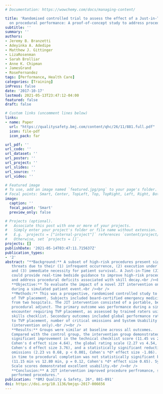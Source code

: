 ```yaml
---
# Documentation: https://wowchemy.com/docs/managing-content/

title: 'Randomised controlled trial to assess the effect of a Just-in-Time training
  on procedural performance: A proof-of-concept study to address procedural skill decay'
subtitle: ''
summary: ''
authors:
- Jeremy B. Branzetti
- Adeyinka A. Adedipe
- Matthew J. Gittinger
- LizaRosenman
- Sarah Brolliar
- Anne K. Chipman
- JamesGrand
- RoseFernandez
tags: [Performance, Health Care]
categories: [Training]
inPress: false
date: '2017-10-17'
lastmod: 2021-05-13T23:47:12-04:00
featured: false
draft: false

# Custom links (uncomment lines below)
links:
- name: Paper
  url: "https://qualitysafety.bmj.com/content/qhc/26/11/881.full.pdf"
  icon: file-pdf
  icon_pack: far

url_pdf: ''
url_code: ''
url_dataset: ''
url_poster: ''
url_project: ''
url_slides: ''
url_source: ''
url_video: ''

# Featured image
# To use, add an image named `featured.jpg/png` to your page's folder.
# Focal points: Smart, Center, TopLeft, Top, TopRight, Left, Right, BottomLeft, Bottom, BottomRight.
image:
  caption: ''
  focal_point: 'Smart'
  preview_only: false

# Projects (optional).
#   Associate this post with one or more of your projects.
#   Simply enter your project's folder or file name without extension.
#   E.g. `projects = ["internal-project"]` references `content/project/deep-learning/index.md`.
#   Otherwise, set `projects = []`.
projects: []
publishDate: '2021-05-14T03:47:11.715637Z'
publication_types:
- '2'
abstract: "**Background:** A subset of high-risk procedures present significant safety
   threats due to their (1) infrequent occurrence, (2) execution under time constraints
   and (3) immediate necessity for patient survival. A Just-in-Time (JIT) intervention
   could provide real-time bedside guidance to improve high-risk procedural performance
   and address procedural deficits associated with skill decay.<br /><br />
   **Objective:** To evaluate the impact of a novel JIT intervention on transvenous pacemaker (TVP) placement
   during a simulated patient event.<br /><br />
   **Methods:** This was a prospective, randomised controlled study to determine the effect of a JIT intervention on performance
   of TVP placement. Subjects included board-certified emergency medicine physicians
   from two hospitals. The JIT intervention consisted of a portable, bedside computer-based
   procedural adjunct. The primary outcome was performance during a simulated patient
   encounter requiring TVP placement, as assessed by trained raters using a technical
   skills checklist. Secondary outcomes included global performance ratings, time
   to TVP placement, number of critical omissions and System Usability Scale scores
   (intervention only).<br /><br />
   **Results:** Groups were similar at baseline across all outcomes.
   Compared with the control group, the intervention group demonstrated statistically
   significant improvement in the technical checklist score (11.45 vs 23.44, p < 0.001,
   Cohen's d effect size 4.64), the global rating scale (2.27 vs 4.54, p < 0.001,
   Cohen's d effect size 3.76), and a statistically significant reduction in critical
   omissions (2.23 vs 0.68, p < 0.001, Cohen's *d* effect size -1.86). The difference
   in time to procedural completion was not statistically significant between conditions
   (11.15 min vs 12.80 min, p = 0.12, Cohen's *d* effect size 0.65). System Usability
   Scale scores demonstrated excellent usability.<br /><br />
   **Conclusion:** A JIT intervention improved procedure perfromance, suggesting a role for JIT interventions in rarely
   performed procedures."
publication: '*BMJ Quality & Safety, 26*, 881-891'
doi: https://doi.org/10.1136/bmjqs-2017-006656
---
```

